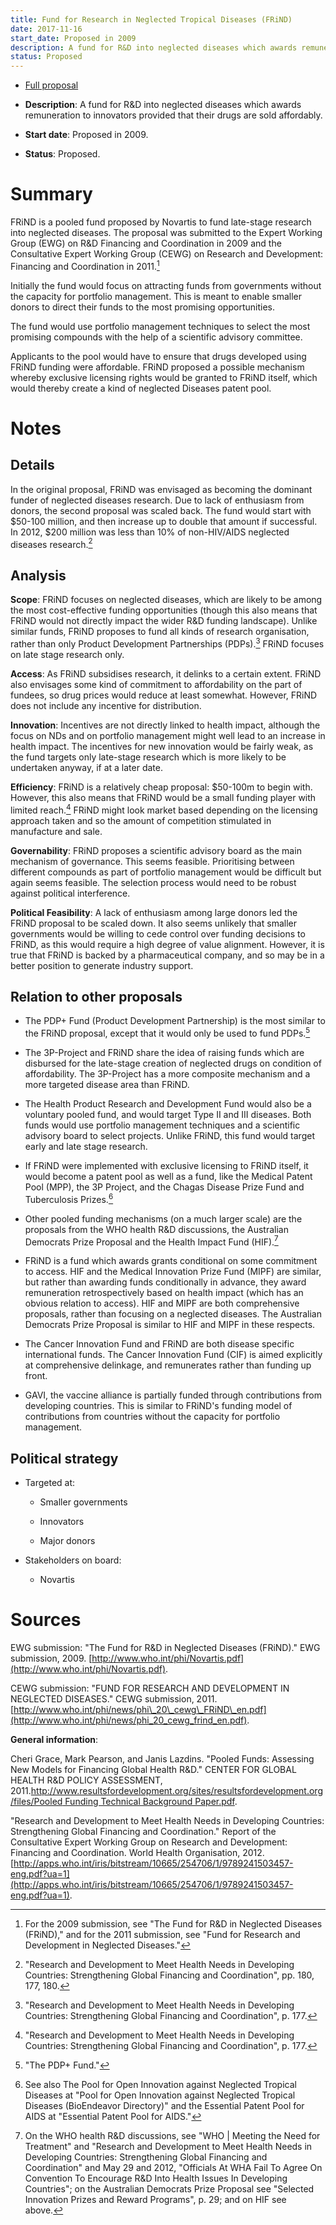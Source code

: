 ```yaml
---
title: Fund for Research in Neglected Tropical Diseases (FRiND)
date: 2017-11-16
start_date: Proposed in 2009
description: A fund for R&D into neglected diseases which awards remuneration to innovators provided that their drugs are sold affordably.
status: Proposed
---
```



-   [Full proposal](http://www.who.int/phi/Novartis.pdf)

-   **Description**: A fund for R&D into neglected diseases which awards remuneration to innovators provided that their drugs are sold affordably.

-   **Start date**: Proposed in 2009.

-   **Status**: Proposed.

# Summary

FRiND is a pooled fund proposed by Novartis to fund late-stage research into neglected diseases. The proposal was submitted to the Expert Working Group (EWG) on R&D Financing and Coordination in 2009 and the Consultative Expert Working Group (CEWG) on Research and Development: Financing and Coordination in 2011.[^58]

Initially the fund would focus on attracting funds from governments without the capacity for portfolio management. This is meant to enable smaller donors to direct their funds to the most promising opportunities.

The fund would use portfolio management techniques to select the most promising compounds with the help of a scientific advisory committee.

Applicants to the pool would have to ensure that drugs developed using FRiND funding were affordable. FRiND proposed a possible mechanism whereby exclusive licensing rights would be granted to FRiND itself, which would thereby create a kind of neglected Diseases patent pool.

# Notes

## Details

In the original proposal, FRiND was envisaged as becoming the dominant funder of neglected diseases research. Due to lack of enthusiasm from donors, the second proposal was scaled back. The fund would start with \$50-100 million, and then increase up to double that amount if successful. In 2012, \$200 million was less than 10% of non-HIV/AIDS neglected diseases research.[^59]

## Analysis

**Scope**: FRiND focuses on neglected diseases, which are likely to be among the most cost-effective funding opportunities (though this also means that FRiND would not directly impact the wider R&D funding landscape). Unlike similar funds, FRiND proposes to fund all kinds of research organisation, rather than only Product Development Partnerships (PDPs).[^60] FRiND focuses on late stage research only.

**Access**: As FRiND subsidises research, it delinks to a certain extent. FRiND also envisages some kind of commitment to affordability on the part of fundees, so drug prices would reduce at least somewhat. However, FRiND does not include any incentive for distribution.

**Innovation**: Incentives are not directly linked to health impact, although the focus on NDs and on portfolio management might well lead to an increase in health impact. The incentives for new innovation would be fairly weak, as the fund targets only late-stage research which is more likely to be undertaken anyway, if at a later date.

**Efficiency**: FRiND is a relatively cheap proposal: \$50-100m to begin with. However, this also means that FRiND would be a small funding player with limited reach.[^61] FRiND might look market based depending on the licensing approach taken and so the amount of competition stimulated in manufacture and sale.

**Governability**: FRiND proposes a scientific advisory board as the main mechanism of governance. This seems feasible. Prioritising between different compounds as part of portfolio management would be difficult but again seems feasible. The selection process would need to be robust against political interference.

**Political Feasibility**: A lack of enthusiasm among large donors led the FRiND proposal to be scaled down. It also seems unlikely that smaller governments would be willing to cede control over funding decisions to FRiND, as this would require a high degree of value alignment. However, it is true that FRiND is backed by a pharmaceutical company, and so may be in a better position to generate industry support.

## Relation to other proposals

-   The PDP+ Fund (Product Development Partnership) is the most similar to the FRiND proposal, except that it would only be used to fund PDPs.[^62]

-   The 3P-Project and FRiND share the idea of raising funds which are disbursed for the late-stage creation of neglected drugs on condition of affordability. The 3P-Project has a more composite mechanism and a more targeted disease area than FRiND.

-   The Health Product Research and Development Fund would also be a voluntary pooled fund, and would target Type II and III diseases. Both funds would use portfolio management techniques and a scientific advisory board to select projects. Unlike FRiND, this fund would target early and late stage research.

-   If FRiND were implemented with exclusive licensing to FRiND itself, it would become a patent pool as well as a fund, like the Medical Patent Pool (MPP), the 3P Project, and the Chagas Disease Prize Fund and Tuberculosis Prizes.[^63]

-   Other pooled funding mechanisms (on a much larger scale) are the proposals from the WHO health R&D discussions, the Australian Democrats Prize Proposal and the Health Impact Fund (HIF).[^64]

-   FRiND is a fund which awards grants conditional on some commitment to access. HIF and the Medical Innovation Prize Fund (MIPF) are similar, but rather than awarding funds conditionally in advance, they award remuneration retrospectively based on health impact (which has an obvious relation to access). HIF and MIPF are both comprehensive proposals, rather than focusing on a neglected diseases. The Australian Democrats Prize Proposal is similar to HIF and MIPF in these respects.

-   The Cancer Innovation Fund and FRiND are both disease specific international funds. The Cancer Innovation Fund (CIF) is aimed explicitly at comprehensive delinkage, and remunerates rather than funding up front.

-   GAVI, the vaccine alliance is partially funded through contributions from developing countries. This is similar to FRiND's funding model of contributions from countries without the capacity for portfolio management.

## Political strategy

-   Targeted at:

    -   Smaller governments

    -   Innovators

    -   Major donors

-   Stakeholders on board:

    -   Novartis

# Sources

EWG submission: "The Fund for R&D in Neglected Diseases (FRiND)." EWG submission, 2009. [http://www.who.int/phi/Novartis.pdf](http://www.who.int/phi/Novartis.pdf).

CEWG submission: "FUND FOR RESEARCH AND DEVELOPMENT IN NEGLECTED DISEASES." CEWG submission, 2011. [http://www.who.int/phi/news/phi\_20\_cewg\_FRiND\_en.pdf](http://www.who.int/phi/news/phi_20_cewg_frind_en.pdf).

**General information**:

Cheri Grace, Mark Pearson, and Janis Lazdins. "Pooled Funds: Assessing New Models for Financing Global Health R&D." CENTER FOR GLOBAL HEALTH R&D POLICY ASSESSMENT, 2011.[http://www.resultsfordevelopment.org/sites/resultsfordevelopment.org/files/Pooled Funding Technical Background Paper.pdf](http://www.resultsfordevelopment.org/sites/resultsfordevelopment.org/files/Pooled%20Funding%20Technical%20Background%20Paper.pdf).

"Research and Development to Meet Health Needs in Developing Countries: Strengthening Global Financing and Coordination." Report of the Consultative Expert Working Group on Research and Development: Financing and Coordination. World Health Organisation, 2012. [http://apps.who.int/iris/bitstream/10665/254706/1/9789241503457-eng.pdf?ua=1](http://apps.who.int/iris/bitstream/10665/254706/1/9789241503457-eng.pdf?ua=1).

[^58]: For the 2009 submission, see "The Fund for R&D in Neglected Diseases (FRiND)," and for the 2011 submission, see "Fund for Research and Development in Neglected Diseases."

[^59]: "Research and Development to Meet Health Needs in Developing Countries: Strengthening Global Financing and Coordination", pp. 180, 177, 180.

[^60]: "Research and Development to Meet Health Needs in Developing Countries: Strengthening Global Financing and Coordination", p. 177.

[^61]: "Research and Development to Meet Health Needs in Developing Countries: Strengthening Global Financing and Coordination", p. 177.

[^62]: "The PDP+ Fund."

[^63]: See also The Pool for Open Innovation against Neglected Tropical Diseases at "Pool for Open Innovation against Neglected Tropical Diseases (BioEndeavor Directory)" and the Essential Patent Pool for AIDS at "Essential Patent Pool for AIDS."

[^64]: On the WHO health R&D discussions, see "WHO \| Meeting the Need for Treatment" and "Research and Development to Meet Health Needs in Developing Countries: Strengthening Global Financing and Coordination" and May 29 and 2012, "Officials At WHA Fail To Agree On Convention To Encourage R&D Into Health Issues In Developing Countries"; on the Australian Democrats Prize Proposal see "Selected Innovation Prizes and Reward Programs", p. 29; and on HIF see above.

